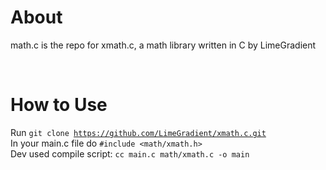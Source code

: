 # About
math.c is the repo for xmath.c, a math library written in C by LimeGradient

<br>

# How to Use
Run <code>git clone https://github.com/LimeGradient/xmath.c.git</code>
<br>In your main.c file do <code>#include <math/xmath.h></code>
<br>Dev used compile script: <code>cc main.c math/xmath.c -o main